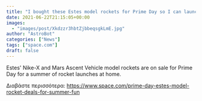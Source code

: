 ```yaml
---
title: "I bought these Estes model rockets for Prime Day so I can launch all summer long"
date: 2021-06-22T21:15:05+00:00
images:
  - "images/post/Xkdzzr3hbtZjbbeqsgkLmE.jpg"
author: "AstroBot"
categories: ["News"]
tags: ["space.com"]
draft: false
---
```


Estes' Nike-X and Mars Ascent Vehicle model rockets are on sale for Prime Day for a summer of rocket launches at home. 

Διαβάστε περισσότερα: https://www.space.com/prime-day-estes-model-rocket-deals-for-summer-fun
